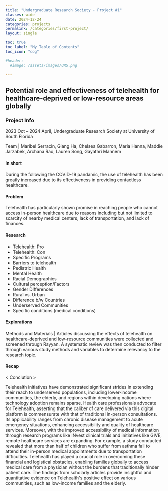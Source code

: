 ```yaml
---
title: "Undergraduate Research Society - Project #1"
classes: wide
date: 2024-12-24
categories: projects
permalink: /categories/first-project/
layout: single

toc: true
toc_label: "My Table of Contents"
toc_icon: "cog"

#header:
  #image: /assets/images/URS.png

---
```


## Potential role and effectiveness of telehealth for healthcare-deprived or low-resource areas globally

### Project Info

2023 Oct – 2024 April, Undergraduate Research Society at University of South Florida 


Team | Maribel Serracin, Giang Ha, Chelsea Gabarron, Maria Hanna, Maddie Jarzabek, Archana Rao, Lauren Song, Gayathri Mannem

#### In short
During the following the COVID-19 pandamic, the use of telehealth has been greatly increased due to its effectiveness in providing contactless healthcare. 


#### Problem
Telehealth has particularly shown promise in reaching people who cannot access in-person healthcare due to reasons including but not limited to scarcity of nearby medical centers, lack of transportation, and lack of finances.

#### Research 
-	Telehealth: Pro 
-	Telehealth: Con
-	Specific Programs
-	Barriers to telehealth
-	Pediatric Health
-	Mental Health
-	Racial Demographics
-	Cultural perception/Factors
-	Gender Differences
-	Rural vs. Urban
-	Difference b/w Countries
-	Underserved Communities
-	Specific conditions (medical conditions)

#### Explorations
Methods and Materials | Articles discussing the effects of telehealth on
healthcare-deprived and low-resource communities
were collected and screened through Rayyan. A
systematic review was then conducted to filter
through various study methods and variables to
determine relevancy to the research topic.


#### Recap

< Conclution >

Telehealth initiatives have demonstrated significant strides
in extending their reach to underserved populations,
including lower-income communities, the elderly, and
regions within developing nations where technology
adoption remains sparse. Health care professionals
advocate for Telehealth, asserting that the caliber of care
delivered via this digital platform is commensurate with
that of traditional in-person consultations. Its applicability
ranges from chronic disease management to acute
emergency situations, enhancing accessibility and quality
of healthcare services. Moreover, with the improved
accessibility of medical information through research
programs like INvest clinical trials and initiatives like GIVE,
remote healthcare services are expanding. For example, a
study conducted revealed that more than half of children
who suffer from asthma fail to attend their in-person
medical appointments due to transportation difficulties.
Telehealth has played a crucial role in overcoming these
financial and logistical obstacles, enabling families globally
to access medical care from a physician without the
burdens that traditionally hinder patient care. The findings
from scholarly articles provide insightful and quantitative
evidence on Telehealth's positive effect on various
communities, such as low-income families and the elderly.